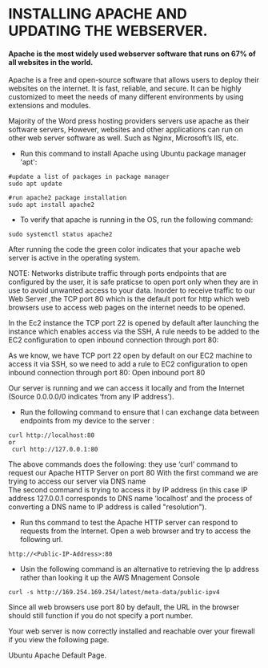 # INSTALLING APACHE AND UPDATING THE WEBSERVER. #
#### Apache is the most widely used webserver software that runs on 67% of all websites in the world.
Apache is a free and open-source software that allows users to deploy their websites on the internet. 
It is fast, reliable, and secure. It can be highly customized to meet the needs of many different environments by using extensions and modules.

Majority of the Word press hosting providers servers use apache as their software servers, 
However, websites and other applications can run on other web server software as well. Such as Nginx, Microsoft’s IIS, etc.

* Run this command to install Apache using Ubuntu package manager 'apt':
````ls
#update a list of packages in package manager
sudo apt update

#run apache2 package installation
sudo apt install apache2
````

* To verify that apache is running in the OS, run the following command:
````ls
sudo systemctl status apache2
````
After running the code the green color indicates that your apache web server is active in the operating system.

NOTE: Networks distribute traffic through ports endpoints that are configured by the user, it is safe praticse to open 
port only when they are in use to avoid unwanted access to your data.
Inorder to receive traffic to our Web Server ,the TCP port 80 which is the default port for http  which web browsers use to 
access web pages on the internet needs to be opened. 

In the Ec2 instance the TCP port 22 is opened by default after launching the instance which enables access via the SSH,
A rule needs to be added to the EC2 configuration to open inbound connection through port 80:


As we know, we have TCP port 22 open by default on our EC2 machine to access it via SSH, 
so we need to add a rule to EC2 configuration to open inbound connection through port 80: Open inbound port 80

Our server is running and we can access it locally and from the Internet (Source 0.0.0.0/0 indicates ‘from any IP address’).

* Run the following command to ensure that I can exchange data between endpoints from my device to the server : 

```` 
curl http://localhost:80
or
 curl http://127.0.0.1:80
 ````
 
 The above commands does the following:
 they use ‘curl’ command to request our Apache HTTP Server on port 80 
 With the first command we are trying to access our server via DNS name  
 The second command is trying to access it by IP address (in this case IP address 127.0.0.1 corresponds to DNS name ‘localhost’
 and the process of converting a DNS name to IP address is called "resolution"). 
 
 * Run ths command to test the  Apache HTTP server can respond to requests from the Internet. Open a web browser and try to access the following url. 
 ````
 http://<Public-IP-Address>:80
 ````
 * Usin the following command is an alternative to retrieving the Ip address rather than looking it up the AWS Mnagement Console 
 ````
 curl -s http://169.254.169.254/latest/meta-data/public-ipv4
 ````
 Since all web browsers use port 80 by default, the URL in the browser should still function if you do not specify a port number.
 
 Your web server is now correctly installed and reachable over your firewall if you view the following page.

Ubuntu Apache Default Page.
